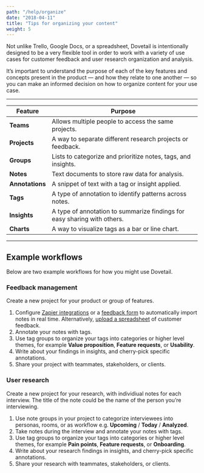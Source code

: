 ```yaml
---
path: "/help/organize"
date: "2018-04-11"
title: "Tips for organizing your content"
weight: 5
---
```


Not unlike Trello, Google Docs, or a spreadsheet, Dovetail is intentionally designed to be a very flexible tool in order to work with a variety of use cases for customer feedback and user research organization and analysis.

It’s important to understand the purpose of each of the key features and concepts present in the product — and how they relate to one another — so you can make an informed decision on how to organize content for your use case.

---

| Feature         | Purpose                                                                  |
| --------------- | ------------------------------------------------------------------------ |
| **Teams**       | Allows multiple people to access the same projects.                      |
| **Projects**    | A way to separate different research projects or feedback.               |
| **Groups**      | Lists to categorize and prioritize notes, tags, and insights.            |
| **Notes**       | Text documents to store raw data for analysis.                           |
| **Annotations** | A snippet of text with a tag or insight applied.                         |
| **Tags**        | A type of annotation to identify patterns across notes.                  |
| **Insights**    | A type of annotation to summarize findings for easy sharing with others. |
| **Charts**      | A way to visualize tags as a bar or line chart.                          |

---

## Example workflows

Below are two example workflows for how you might use Dovetail.

### Feedback management

Create a new project for your product or group of features.

1.  Configure [Zapier integrations](/help/zapier) or a [feedback form](/help/form-customize) to automatically import notes in real time. Alternatively, [upload a spreadsheet](/help/spreadsheet) of customer feedback.
1.  Annotate your notes with tags.
1.  Use tag groups to organize your tags into categories or higher level themes, for example **Value proposition**, **Feature requests**, or **Usability**.
1.  Write about your findings in insights, and cherry-pick specific annotations.
1.  Share your project with teammates, stakeholders, or clients.

### User research

Create a new project for your research, with individiual notes for each interview. The title of the note could be the name of the person you’re interviewing.

1.  Use note groups in your project to categorize interviewees into personas, rooms, or as workflow e.g. **Upcoming** / **Today** / **Analyzed**.
1.  Take notes during the interview and annotate your notes with tags.
1.  Use tag groups to organize your tags into categories or higher level themes, for example **Pain points**, **Feature requests**, or **Onboarding**.
1.  Write about your research findings in insights, and cherry-pick specific annotations.
1.  Share your research with teammates, stakeholders, or clients.
